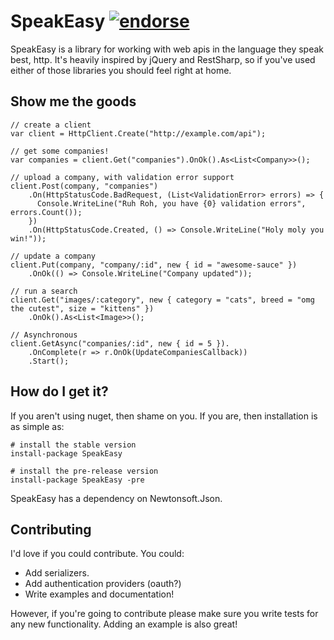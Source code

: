 SpeakEasy [![endorse](http://api.coderwall.com/jonnii/endorsecount.png)](http://coderwall.com/jonnii)
=========

SpeakEasy is a library for working with web apis in the language they speak best, http. It's heavily 
inspired by jQuery and RestSharp, so if you've used either of those libraries you should feel right
at home.

Show me the goods
-----------------

    // create a client
    var client = HttpClient.Create("http://example.com/api");
    
    // get some companies!
    var companies = client.Get("companies").OnOk().As<List<Company>>();
  
    // upload a company, with validation error support
    client.Post(company, "companies")
        .On(HttpStatusCode.BadRequest, (List<ValidationError> errors) => {
          Console.WriteLine("Ruh Roh, you have {0} validation errors", errors.Count());
        })
        .On(HttpStatusCode.Created, () => Console.WriteLine("Holy moly you win!"));
    
    // update a company
    client.Put(company, "company/:id", new { id = "awesome-sauce" })
        .OnOk(() => Console.WriteLine("Company updated"));
        
    // run a search
    client.Get("images/:category", new { category = "cats", breed = "omg the cutest", size = "kittens" })
        .OnOk().As<List<Image>>();
    
    // Asynchronous
    client.GetAsync("companies/:id", new { id = 5 }).
        .OnComplete(r => r.OnOk(UpdateCompaniesCallback))
        .Start();


How do I get it?
----------------

If you aren't using nuget, then shame on you. If you are, then installation is as simple as:

    # install the stable version
    install-package SpeakEasy
	
    # install the pre-release version
    install-package SpeakEasy -pre

SpeakEasy has a dependency on Newtonsoft.Json.

Contributing
------------

I'd love if you could contribute. You could:

* Add serializers.
* Add authentication providers (oauth?)
* Write examples and documentation!

However, if you're going to contribute please make sure you write tests for any new functionality.
Adding an example is also great!